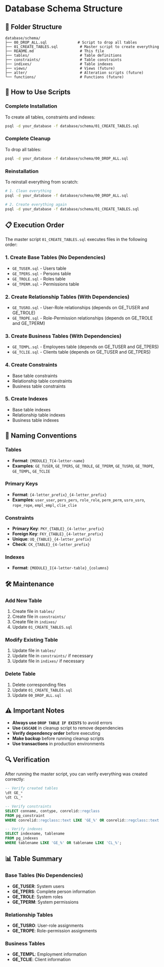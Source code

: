 # Database Schema Structure

## 📁 Folder Structure

```
database/schema/
├── 00_DROP_ALL.sql              # Script to drop all tables
├── 01_CREATE_TABLES.sql          # Master script to create everything
├── README.md                     # This file
├── tables/                       # Table definitions
├── constraints/                  # Table constraints
├── indixes/                      # Table indexes
├── views/                        # Views (future)
├── alter/                        # Alteration scripts (future)
└── functions/                    # Functions (future)
```

## 🚀 How to Use Scripts

### Complete Installation
To create all tables, constraints and indexes:

```bash
psql -d your_database -f database/schema/01_CREATE_TABLES.sql
```

### Complete Cleanup
To drop all tables:

```bash
psql -d your_database -f database/schema/00_DROP_ALL.sql
```

### Reinstallation
To reinstall everything from scratch:

```bash
# 1. Clean everything
psql -d your_database -f database/schema/00_DROP_ALL.sql

# 2. Create everything again
psql -d your_database -f database/schema/01_CREATE_TABLES.sql
```

## 📋 Execution Order

The master script `01_CREATE_TABLES.sql` executes files in the following order:

### 1. Create Base Tables (No Dependencies)
- `GE_TUSER.sql` - Users table
- `GE_TPERS.sql` - Persons table
- `GE_TROLE.sql` - Roles table
- `GE_TPERM.sql` - Permissions table

### 2. Create Relationship Tables (With Dependencies)
- `GE_TUSRO.sql` - User-Role relationships (depends on GE_TUSER and GE_TROLE)
- `GE_TROPE.sql` - Role-Permission relationships (depends on GE_TROLE and GE_TPERM)

### 3. Create Business Tables (With Dependencies)
- `GE_TEMPL.sql` - Employees table (depends on GE_TUSER and GE_TPERS)
- `GE_TCLIE.sql` - Clients table (depends on GE_TUSER and GE_TPERS)

### 4. Create Constraints
- Base table constraints
- Relationship table constraints
- Business table constraints

### 5. Create Indexes
- Base table indexes
- Relationship table indexes
- Business table indexes

## 📝 Naming Conventions

### Tables
- **Format**: `{MODULE}_T{4-letter-name}`
- **Examples**: `GE_TUSER`, `GE_TPERS`, `GE_TROLE`, `GE_TPERM`, `GE_TUSRO`, `GE_TROPE`, `GE_TEMPL`, `GE_TCLIE`

### Primary Keys
- **Format**: `{4-letter_prefix}_{4-letter_prefix}`
- **Examples**: `user_user`, `pers_pers`, `role_role`, `perm_perm`, `usro_usro`, `rope_rope`, `empl_empl`, `clie_clie`

### Constraints
- **Primary Key**: `PKY_{TABLE}_{4-letter_prefix}`
- **Foreign Key**: `FKY_{TABLE}_{4-letter_prefix}`
- **Unique**: `UQ_{TABLE}_{4-letter_prefix}`
- **Check**: `CK_{TABLE}_{4-letter_prefix}`

### Indexes
- **Format**: `{MODULE}_I{4-letter-table}_{columns}`

## 🛠️ Maintenance

### Add New Table
1. Create file in `tables/`
2. Create file in `constraints/`
3. Create file in `indixes/`
4. Update `01_CREATE_TABLES.sql`

### Modify Existing Table
1. Update file in `tables/`
2. Update file in `constraints/` if necessary
3. Update file in `indixes/` if necessary

### Delete Table
1. Delete corresponding files
2. Update `01_CREATE_TABLES.sql`
3. Update `00_DROP_ALL.sql`

## ⚠️ Important Notes

- **Always use `DROP TABLE IF EXISTS`** to avoid errors
- **Use `CASCADE`** in cleanup script to remove dependencies
- **Verify dependency order** before executing
- **Make backup** before running cleanup scripts
- **Use transactions** in production environments

## 🔍 Verification

After running the master script, you can verify everything was created correctly:

```sql
-- Verify created tables
\dt GE_*
\dt CL_*

-- Verify constraints
SELECT conname, contype, conrelid::regclass 
FROM pg_constraint 
WHERE conrelid::regclass::text LIKE 'GE_%' OR conrelid::regclass::text LIKE 'CL_%';

-- Verify indexes
SELECT indexname, tablename 
FROM pg_indexes 
WHERE tablename LIKE 'GE_%' OR tablename LIKE 'CL_%';
```

## 📊 Table Summary

### Base Tables (No Dependencies)
- **GE_TUSER**: System users
- **GE_TPERS**: Complete person information
- **GE_TROLE**: System roles
- **GE_TPERM**: System permissions

### Relationship Tables
- **GE_TUSRO**: User-role assignments
- **GE_TROPE**: Role-permission assignments

### Business Tables
- **GE_TEMPL**: Employment information
- **GE_TCLIE**: Client information 